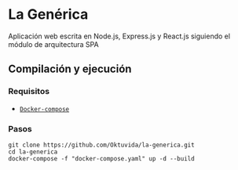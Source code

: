 # La Genérica
Aplicación web escrita en Node.js, Express.js y React.js siguiendo el módulo de arquitectura SPA

## Compilación y ejecución
### Requisitos
- [`Docker-compose`](https://docs.docker.com/compose/install/)
### Pasos
```
git clone https://github.com/Oktuvida/la-generica.git
cd la-generica
docker-compose -f "docker-compose.yaml" up -d --build
```